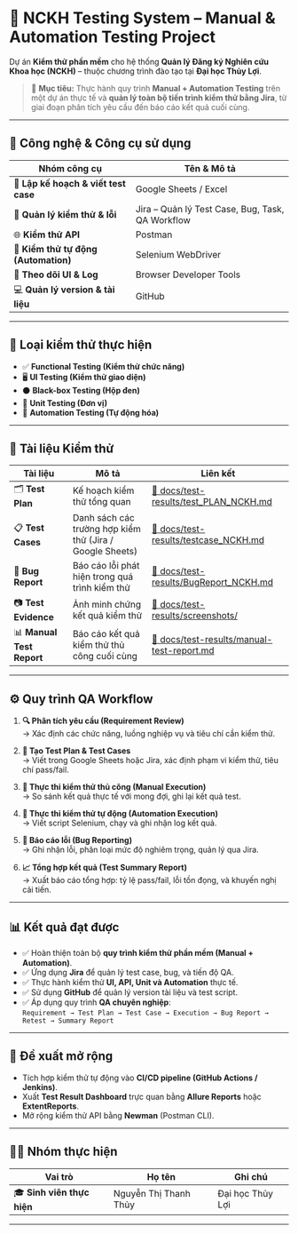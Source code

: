 # 🧪 NCKH Testing System – Manual & Automation Testing Project

Dự án **Kiểm thử phần mềm** cho hệ thống **Quản lý Đăng ký Nghiên cứu Khoa học (NCKH)** – thuộc chương trình đào tạo tại **Đại học Thủy Lợi**.

> 🎯 **Mục tiêu:** Thực hành quy trình **Manual + Automation Testing** trên một dự án thực tế và **quản lý toàn bộ tiến trình kiểm thử bằng Jira**, từ giai đoạn phân tích yêu cầu đến báo cáo kết quả cuối cùng.

---

## 🧰 Công nghệ & Công cụ sử dụng

| Nhóm công cụ                         | Tên & Mô tả                                      |
| ------------------------------------ | ------------------------------------------------ |
| 🧾 **Lập kế hoạch & viết test case** | Google Sheets / Excel                            |
| 🧩 **Quản lý kiểm thử & lỗi**        | Jira – Quản lý Test Case, Bug, Task, QA Workflow |
| 🌐 **Kiểm thử API**                  | Postman                                          |
| 🧪 **Kiểm thử tự động (Automation)** | Selenium WebDriver                               |
| 🧠 **Theo dõi UI & Log**             | Browser Developer Tools                          |
| 💻 **Quản lý version & tài liệu**    | GitHub                                           |

---

## 🧩 Loại kiểm thử thực hiện

-   ✅ **Functional Testing (Kiểm thử chức năng)**
-   🖥 **UI Testing (Kiểm thử giao diện)**
-   ⚫ **Black-box Testing (Hộp đen)**
-   🧱 **Unit Testing (Đơn vị)**
-   🤖 **Automation Testing (Tự động hóa)**

---

## 📄 Tài liệu Kiểm thử

| **Tài liệu**              | **Mô tả**                                                | **Liên kết**                                                                          |
| ------------------------- | -------------------------------------------------------- | ------------------------------------------------------------------------------------- |
| 🗂 **Test Plan**           | Kế hoạch kiểm thử tổng quan                              | [📄 docs/test-results/test_PLAN_NCKH.md](docs/test_PLAN_NCKH.md)                      |
| 📋 **Test Cases**         | Danh sách các trường hợp kiểm thử (Jira / Google Sheets) | [📄 docs/test-results/testcase_NCKH.md](docs/testcase_NCKH.md)                        |
| 🐞 **Bug Report**         | Báo cáo lỗi phát hiện trong quá trình kiểm thử           | [📄 docs/test-results/BugReport_NCKH.md](docs/BugReport_NCKH.md)                      |
| 📷 **Test Evidence**      | Ảnh minh chứng kết quả kiểm thử                          | [📁 docs/test-results/screenshots/](docs/test-results/screenshots/)                   |
| 📊 **Manual Test Report** | Báo cáo kết quả kiểm thử thủ công cuối cùng              | [📄 docs/test-results/manual-test-report.md](docs/test-results/manual-test-report.md) |

---

## ⚙️ Quy trình QA Workflow

1. **🔍 Phân tích yêu cầu (Requirement Review)**  
   → Xác định các chức năng, luồng nghiệp vụ và tiêu chí cần kiểm thử.

2. **📑 Tạo Test Plan & Test Cases**  
   → Viết trong Google Sheets hoặc Jira, xác định phạm vi kiểm thử, tiêu chí pass/fail.

3. **🧪 Thực thi kiểm thử thủ công (Manual Execution)**  
   → So sánh kết quả thực tế với mong đợi, ghi lại kết quả test.

4. **🤖 Thực thi kiểm thử tự động (Automation Execution)**  
   → Viết script Selenium, chạy và ghi nhận log kết quả.

5. **🐞 Báo cáo lỗi (Bug Reporting)**  
   → Ghi nhận lỗi, phân loại mức độ nghiêm trọng, quản lý qua Jira.

6. **📈 Tổng hợp kết quả (Test Summary Report)**  
   → Xuất báo cáo tổng hợp: tỷ lệ pass/fail, lỗi tồn đọng, và khuyến nghị cải tiến.

---

## 📊 Kết quả đạt được

-   ✅ Hoàn thiện toàn bộ **quy trình kiểm thử phần mềm (Manual + Automation)**.
-   ✅ Ứng dụng **Jira** để quản lý test case, bug, và tiến độ QA.
-   ✅ Thực hành kiểm thử **UI, API, Unit và Automation** thực tế.
-   ✅ Sử dụng **GitHub** để quản lý version tài liệu và test script.
-   ✅ Áp dụng quy trình **QA chuyên nghiệp**:  
    `Requirement → Test Plan → Test Case → Execution → Bug Report → Retest → Summary Report`

---

## 🧠 Đề xuất mở rộng

-   Tích hợp kiểm thử tự động vào **CI/CD pipeline (GitHub Actions / Jenkins)**.
-   Xuất **Test Result Dashboard** trực quan bằng **Allure Reports** hoặc **ExtentReports**.
-   Mở rộng kiểm thử API bằng **Newman** (Postman CLI).

---

## 👨‍💻 Nhóm thực hiện

| Vai trò                    | Họ tên                | Ghi chú          |
| -------------------------- | --------------------- | ---------------- |
| 🎓 **Sinh viên thực hiện** | Nguyễn Thị Thanh Thủy | Đại học Thủy Lợi |

---
